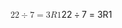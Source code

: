 <span class="katex"><span class="katex-mathml"><math xmlns="http://www.w3.org/1998/Math/MathML"><semantics><mrow><mn>22</mn><mo>÷</mo><mn>7</mn><mo>=</mo><mn>3</mn><mi>R</mi><mn>1</mn></mrow><annotation encoding="application/x-tex">22 \div 7 = 3R1</annotation></semantics></math></span><span class="katex-html" aria-hidden="true"><span class="base"><span class="strut" style="height:0.72777em;vertical-align:-0.08333em;"></span><span class="mord">2</span><span class="mord">2</span><span class="mspace" style="margin-right:0.2222222222222222em;"></span><span class="mbin">÷</span><span class="mspace" style="margin-right:0.2222222222222222em;"></span></span><span class="base"><span class="strut" style="height:0.64444em;vertical-align:0em;"></span><span class="mord">7</span><span class="mspace" style="margin-right:0.2777777777777778em;"></span><span class="mrel">=</span><span class="mspace" style="margin-right:0.2777777777777778em;"></span></span><span class="base"><span class="strut" style="height:0.68333em;vertical-align:0em;"></span><span class="mord">3</span><span class="mord mathnormal" style="margin-right:0.00773em;">R</span><span class="mord">1</span></span></span></span>